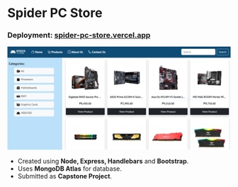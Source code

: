 # Spider PC Store

### Deployment: [spider-pc-store.vercel.app](spider-pc-store.vercel.app)

![Deployment Screenshot](https://github.com/justinkenramoso/spider-pc-store/blob/main/deployment_screenshot.png?raw=true)

- Created using **Node, Express, Handlebars** and **Bootstrap**.
- Uses **MongoDB Atlas** for database.
- Submitted as **Capstone Project**.
